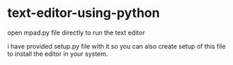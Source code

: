 # text-editor-using-python
open mpad.py file directly to run the text editor


i have provided setup.py file with it so you can also create setup of this file to install the editor in your system.
